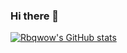 ### Hi there 👋

[![Rbqwow's GitHub stats](https://github-readme-stats.vercel.app/api?username=rbqwow)](https://github.com/anuraghazra/github-readme-stats)

<!--
**Rbqwow/Rbqwow** is a ✨ _special_ ✨ repository because its `README.md` (this file) appears on your GitHub profile.

Here are some ideas to get you started:

- 🔭 I’m currently working on ...
- 🌱 I’m currently learning ...
- 👯 I’m looking to collaborate on ...
- 🤔 I’m looking for help with ...
- 💬 Ask me about ...
- 📫 How to reach me: ...
- 😄 Pronouns: ...
- ⚡ Fun fact: ...
-->
